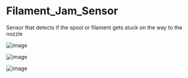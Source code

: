 # Filament_Jam_Sensor
Sensor that detects if the spool or filament gets stuck on the way to the nozzle


![image](https://user-images.githubusercontent.com/25805271/220586424-c24f6881-9a2f-4967-bebe-49f522781902.png)

![image](https://user-images.githubusercontent.com/25805271/220586563-00bb3905-0ea4-483d-9f1a-a8820eaa070f.png)

![image](https://user-images.githubusercontent.com/25805271/220586682-64c26609-9109-4333-8615-07cb50edad2b.png)
